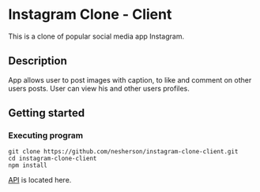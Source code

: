 # Instagram Clone - Client

This is a clone of popular social media app Instagram.

## Description

App allows user to post images with caption, to like and comment on other users posts. User can view his and other users profiles.

## Getting started

### Executing program

```
git clone https://github.com/nesherson/instagram-clone-client.git
cd instagram-clone-client
npm install
```

[API](https://github.com/nesherson/instagram-clone-server) is located here.
